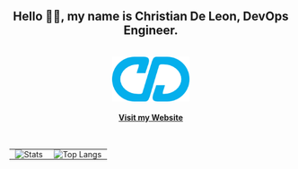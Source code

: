 <div align="center">
  <!-- Greeting -->
  <h2>Hello 👋🏼, my name is Christian De Leon, DevOps Engineer.</h2>
  <br/>
  <!-- Logo and site link at top center -->
  <a href="https://christian.deleon.xyz/">
    <img src="images/logo192.png" alt="Logo" height="80">
  </a>
  <br/>
  <br/>
  <div><a href="https://christian.deleon.xyz/"><strong>Visit my Website</strong></a></div>
  <br/>
  <br/>

  <!-- GitHub stats cards side by side -->
  <table style="border: none; border-collapse: collapse;">
    <tr>
      <td style="border: none; padding: 0 10px;">
        <img src="https://github-readme-stats.vercel.app/api?username=christian-deleon&show_icons=true&hide_rank=true&theme=react" alt="Stats">
      </td>
      <td style="border: none; padding: 0 10px;">
        <img src="https://github-readme-stats.vercel.app/api/top-langs/?username=christian-deleon&size_weight=0.5&count_weight=0.5&theme=react&layout=donut" alt="Top Langs">
      </td>
    </tr>
  </table>
</div>
